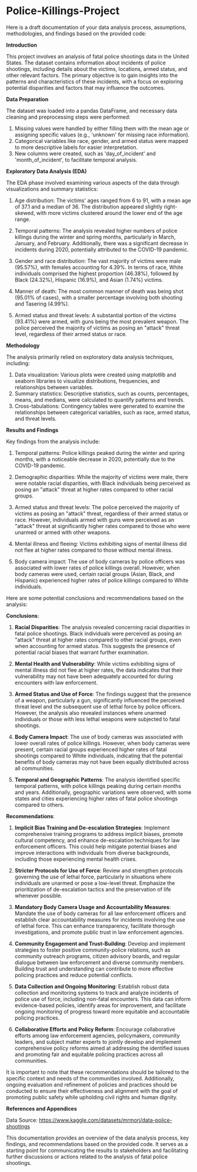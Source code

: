 # Police-Killings-Project
Here is a draft documentation of your data analysis process, assumptions, methodologies, and findings based on the provided code:

**Introduction**

This project involves an analysis of fatal police shootings data in the United States. The dataset contains information about incidents of police shootings, including details about the victims, locations, armed status, and other relevant factors. The primary objective is to gain insights into the patterns and characteristics of these incidents, with a focus on exploring potential disparities and factors that may influence the outcomes.

**Data Preparation**

The dataset was loaded into a pandas DataFrame, and necessary data cleaning and preprocessing steps were performed:

1. Missing values were handled by either filling them with the mean age or assigning specific values (e.g., 'unknown' for missing race information).
2. Categorical variables like race, gender, and armed status were mapped to more descriptive labels for easier interpretation.
3. New columns were created, such as 'day_of_incident' and 'month_of_incident', to facilitate temporal analysis.

**Exploratory Data Analysis (EDA)**

The EDA phase involved examining various aspects of the data through visualizations and summary statistics:

1. Age distribution: The victims' ages ranged from 6 to 91, with a mean age of 37.1 and a median of 36. The distribution appeared slightly right-skewed, with more victims clustered around the lower end of the age range.

2. Temporal patterns: The analysis revealed higher numbers of police killings during the winter and spring months, particularly in March, January, and February. Additionally, there was a significant decrease in incidents during 2020, potentially attributed to the COVID-19 pandemic.

3. Gender and race distribution: The vast majority of victims were male (95.57%), with females accounting for 4.39%. In terms of race, White individuals comprised the highest proportion (46.38%), followed by Black (24.32%), Hispanic (16.9%), and Asian (1.74%) victims.

4. Manner of death: The most common manner of death was being shot (95.01% of cases), with a smaller percentage involving both shooting and Tasering (4.99%).

5. Armed status and threat levels: A substantial portion of the victims (93.41%) were armed, with guns being the most prevalent weapon. The police perceived the majority of victims as posing an "attack" threat level, regardless of their armed status or race.

**Methodology**

The analysis primarily relied on exploratory data analysis techniques, including:

1. Data visualization: Various plots were created using matplotlib and seaborn libraries to visualize distributions, frequencies, and relationships between variables.
2. Summary statistics: Descriptive statistics, such as counts, percentages, means, and medians, were calculated to quantify patterns and trends.
3. Cross-tabulations: Contingency tables were generated to examine the relationships between categorical variables, such as race, armed status, and threat levels.

**Results and Findings**

Key findings from the analysis include:

1. Temporal patterns: Police killings peaked during the winter and spring months, with a noticeable decrease in 2020, potentially due to the COVID-19 pandemic.

2. Demographic disparities: While the majority of victims were male, there were notable racial disparities, with Black individuals being perceived as posing an "attack" threat at higher rates compared to other racial groups.

3. Armed status and threat levels: The police perceived the majority of victims as posing an "attack" threat, regardless of their armed status or race. However, individuals armed with guns were perceived as an "attack" threat at significantly higher rates compared to those who were unarmed or armed with other weapons.

4. Mental illness and fleeing: Victims exhibiting signs of mental illness did not flee at higher rates compared to those without mental illness.

5. Body camera impact: The use of body cameras by police officers was associated with lower rates of police killings overall. However, when body cameras were used, certain racial groups (Asian, Black, and Hispanic) experienced higher rates of police killings compared to White individuals.

Here are some potential conclusions and recommendations based on the analysis:

**Conclusions**:

1. **Racial Disparities**: The analysis revealed concerning racial disparities in fatal police shootings. Black individuals were perceived as posing an "attack" threat at higher rates compared to other racial groups, even when accounting for armed status. This suggests the presence of potential racial biases that warrant further examination.

2. **Mental Health and Vulnerability**: While victims exhibiting signs of mental illness did not flee at higher rates, the data indicates that their vulnerability may not have been adequately accounted for during encounters with law enforcement.

3. **Armed Status and Use of Force**: The findings suggest that the presence of a weapon, particularly a gun, significantly influenced the perceived threat level and the subsequent use of lethal force by police officers. However, the analysis also revealed instances where unarmed individuals or those with less lethal weapons were subjected to fatal shootings.

4. **Body Camera Impact**: The use of body cameras was associated with lower overall rates of police killings. However, when body cameras were present, certain racial groups experienced higher rates of fatal shootings compared to White individuals, indicating that the potential benefits of body cameras may not have been equally distributed across all communities.

5. **Temporal and Geographic Patterns**: The analysis identified specific temporal patterns, with police killings peaking during certain months and years. Additionally, geographic variations were observed, with some states and cities experiencing higher rates of fatal police shootings compared to others.

**Recommendations**:

1. **Implicit Bias Training and De-escalation Strategies**: Implement comprehensive training programs to address implicit biases, promote cultural competency, and enhance de-escalation techniques for law enforcement officers. This could help mitigate potential biases and improve interactions with individuals from diverse backgrounds, including those experiencing mental health crises.

2. **Stricter Protocols for Use of Force**: Review and strengthen protocols governing the use of lethal force, particularly in situations where individuals are unarmed or pose a low-level threat. Emphasize the prioritization of de-escalation tactics and the preservation of life whenever possible.

3. **Mandatory Body Camera Usage and Accountability Measures**: Mandate the use of body cameras for all law enforcement officers and establish clear accountability measures for incidents involving the use of lethal force. This can enhance transparency, facilitate thorough investigations, and promote public trust in law enforcement agencies.

4. **Community Engagement and Trust-Building**: Develop and implement strategies to foster positive community-police relations, such as community outreach programs, citizen advisory boards, and regular dialogue between law enforcement and diverse community members. Building trust and understanding can contribute to more effective policing practices and reduce potential conflicts.

5. **Data Collection and Ongoing Monitoring**: Establish robust data collection and monitoring systems to track and analyze incidents of police use of force, including non-fatal encounters. This data can inform evidence-based policies, identify areas for improvement, and facilitate ongoing monitoring of progress toward more equitable and accountable policing practices.

6. **Collaborative Efforts and Policy Reform**: Encourage collaborative efforts among law enforcement agencies, policymakers, community leaders, and subject matter experts to jointly develop and implement comprehensive policy reforms aimed at addressing the identified issues and promoting fair and equitable policing practices across all communities.

It is important to note that these recommendations should be tailored to the specific context and needs of the communities involved. Additionally, ongoing evaluation and refinement of policies and practices should be conducted to ensure their effectiveness and alignment with the goal of promoting public safety while upholding civil rights and human dignity.

**References and Appendices**

Data Source: https://www.kaggle.com/datasets/mrmorj/data-police-shootings

This documentation provides an overview of the data analysis process, key findings, and recommendations based on the provided code. It serves as a starting point for communicating the results to stakeholders and facilitating further discussions or actions related to the analysis of fatal police shootings.
